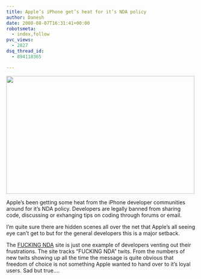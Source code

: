 ```yaml
---
title: Apple’s iPhone get’s heat for it’s NDA policy
author: Danesh
date: 2008-08-07T16:31:41+00:00
robotsmeta:
  - index,follow
pvc_views:
  - 2827
dsq_thread_id:
  - 894118365

---
```

[<img loading="lazy" class="alignnone size-medium wp-image-758" title="fucking-nda" src="/wp-content/uploads/2008/08/fucking-nda.png" alt="" width="500" height="313" />][1]

Apple&#8217;s been getting some heat from the iPhone developer communities around for it&#8217;s NDA policy. Developers are legally banned from sharing code, discussing or exhanging tips on coding through forums or email.

I&#8217;m quite sure there are hidden scenes all over the net that Apple&#8217;s all seeing eye can&#8217;t get to but for the general developers this is a major setback.

The [FUCKING NDA][2] site is just one example of developers venting out their frustrations. The site tracks &#8220;FUCKING NDA&#8221; twits. From the numbers of new twits showing up all the time the message is quite obvious that freedom of choice is not something Apple wanted to hand over to it&#8217;s loyal users. Sad but true&#8230;.

 [1]: /wp-content/uploads/2008/08/fucking-nda.png
 [2]: http://fuckingnda.com/